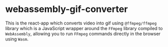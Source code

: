 # webassembly-gif-converter
This is the react-app which converts video into gif using `@ffmpeg/ffmpeg` library which is a JavaScript wrapper around the `FFmpeg` library compiled to `WebAssembly`, allowing you to run `FFmpeg` commands directly in the browser using `Wasm`.
